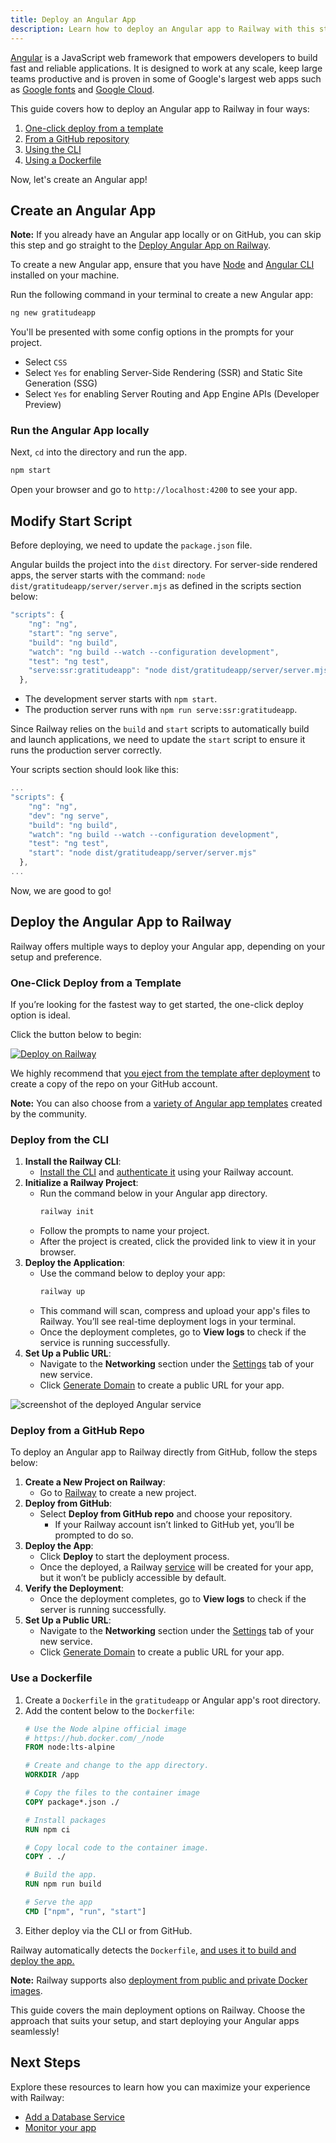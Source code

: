 ```yaml
---
title: Deploy an Angular App
description: Learn how to deploy an Angular app to Railway with this step-by-step guide. It covers quick setup, caddy server setup, one-click deploys, Dockerfile and other deployment strategies.
---
```


[Angular](https://angular.dev) is a JavaScript web framework that empowers developers to build fast and reliable applications. It is designed to work at any scale, keep large teams productive and is proven in some of Google's largest web apps such as [Google fonts](https://fonts.google.com) and [Google Cloud](https://console.cloud.google.com).

This guide covers how to deploy an Angular app to Railway in four ways:

1. [One-click deploy from a template](#one-click-deploy-from-a-template)
2. [From a GitHub repository](#deploy-from-a-github-repo)
3. [Using the CLI](#deploy-from-the-cli)
4. [Using a Dockerfile](#use-a-dockerfile)

Now, let's create an Angular app!

## Create an Angular App

**Note:** If you already have an Angular app locally or on GitHub, you can skip this step and go straight to the [Deploy Angular App on Railway](#deploy-the-angular-app-to-railway).

To create a new Angular app, ensure that you have [Node](https://nodejs.org/en/learn/getting-started/how-to-install-nodejs) and [Angular CLI](https://angular.dev/installation#install-angular-cli) installed on your machine.

Run the following command in your terminal to create a new Angular app:

```bash
ng new gratitudeapp
```

You'll be presented with some config options in the prompts for your project. 
- Select `CSS` 
- Select `Yes` for enabling Server-Side Rendering (SSR) and Static Site Generation (SSG)
- Select `Yes` for enabling Server Routing and App Engine APIs (Developer Preview)

### Run the Angular App locally

Next, `cd` into the directory and run the app.

```bash
npm start
```

Open your browser and go to `http://localhost:4200` to see your app.

## Modify Start Script

Before deploying, we need to update the `package.json` file.

Angular builds the project into the `dist` directory. For server-side rendered apps, the server starts with the command: `node dist/gratitudeapp/server/server.mjs` as defined in the scripts section below:

```js
"scripts": {
    "ng": "ng",
    "start": "ng serve",
    "build": "ng build",
    "watch": "ng build --watch --configuration development",
    "test": "ng test",
    "serve:ssr:gratitudeapp": "node dist/gratitudeapp/server/server.mjs"
  },
```

- The development server starts with `npm start`.
- The production server runs with `npm run serve:ssr:gratitudeapp`.

Since Railway relies on the `build` and `start` scripts to automatically build and launch applications, we need to update the `start` script to ensure it runs the production server correctly.

Your scripts section should look like this:

```js
...
"scripts": {
    "ng": "ng",
    "dev": "ng serve",
    "build": "ng build",
    "watch": "ng build --watch --configuration development",
    "test": "ng test",
    "start": "node dist/gratitudeapp/server/server.mjs"
  },
... 
```
 
Now, we are good to go!

## Deploy the Angular App to Railway

Railway offers multiple ways to deploy your Angular app, depending on your setup and preference. 

### One-Click Deploy from a Template

If you’re looking for the fastest way to get started, the one-click deploy option is ideal.

Click the button below to begin:

[![Deploy on Railway](https://railway.com/button.svg)](https://railway.com/new/template/A5t142)

We highly recommend that [you eject from the template after deployment](/guides/deploy#eject-from-template-repository) to create a copy of the repo on your GitHub account.

**Note:** You can also choose from a <a href="https://railway.com/templates?q=angular" target="_blank">variety of Angular app templates</a> created by the community.

### Deploy from the CLI

1. **Install the Railway CLI**:
    - <a href="/guides/cli#installing-the-cli" target="_blank">Install the CLI</a> and <a href="/guides/cli#authenticating-with-the-cli" target="_blank">authenticate it</a> using your Railway account.
2. **Initialize a Railway Project**:
    - Run the command below in your Angular app directory. 
        ```bash
        railway init
        ```
    - Follow the prompts to name your project.
    - After the project is created, click the provided link to view it in your browser.
3. **Deploy the Application**:
    - Use the command below to deploy your app:
        ```bash
        railway up
        ```
    - This command will scan, compress and upload your app's files to Railway. You’ll see real-time deployment logs in your terminal.
    - Once the deployment completes, go to **View logs** to check if the service is running successfully.
4. **Set Up a Public URL**:
    - Navigate to the **Networking** section under the [Settings](/overview/the-basics#service-settings) tab of your new service.
    - Click [Generate Domain](/guides/public-networking#railway-provided-domain) to create a public URL for your app.

<Image src="https://res.cloudinary.com/railway/image/upload/v1741028014/CleanShot_2025-03-03_at_18.49.07_2x_ewelfy.png"
alt="screenshot of the deployed Angular service"
layout="responsive"
width={2644} height={2114} quality={100} />

### Deploy from a GitHub Repo

To deploy an Angular app to Railway directly from GitHub, follow the steps below:

1. **Create a New Project on Railway**:
    - Go to <a href="https://railway.com/new" target="_blank">Railway</a> to create a new project.
2. **Deploy from GitHub**: 
    - Select **Deploy from GitHub repo** and choose your repository.
        - If your Railway account isn’t linked to GitHub yet, you’ll be prompted to do so.
3. **Deploy the App**: 
    - Click **Deploy** to start the deployment process.
    - Once the deployed, a Railway [service](/guides/services) will be created for your app, but it won’t be publicly accessible by default.
4. **Verify the Deployment**:
    - Once the deployment completes, go to **View logs** to check if the server is running successfully.
5. **Set Up a Public URL**:
    - Navigate to the **Networking** section under the [Settings](/overview/the-basics#service-settings) tab of your new service.
    - Click [Generate Domain](/guides/public-networking#railway-provided-domain) to create a public URL for your app.

### Use a Dockerfile

1. Create a `Dockerfile` in the `gratitudeapp` or Angular app's root directory.
2. Add the content below to the `Dockerfile`:
    ```dockerfile
    # Use the Node alpine official image
    # https://hub.docker.com/_/node
    FROM node:lts-alpine

    # Create and change to the app directory.
    WORKDIR /app

    # Copy the files to the container image
    COPY package*.json ./

    # Install packages
    RUN npm ci

    # Copy local code to the container image.
    COPY . ./

    # Build the app.
    RUN npm run build

    # Serve the app
    CMD ["npm", "run", "start"]
    ```
3. Either deploy via the CLI or from GitHub.

Railway automatically detects the `Dockerfile`, [and uses it to build and deploy the app.](/guides/dockerfiles)

**Note:** Railway supports also <a href="/guides/services#deploying-a-public-docker-image" target="_blank">deployment from public and private Docker images</a>.

This guide covers the main deployment options on Railway. Choose the approach that suits your setup, and start deploying your Angular apps seamlessly!

## Next Steps

Explore these resources to learn how you can maximize your experience with Railway:

- [Add a Database Service](/guides/build-a-database-service)
- [Monitor your app](/guides/monitoring)

